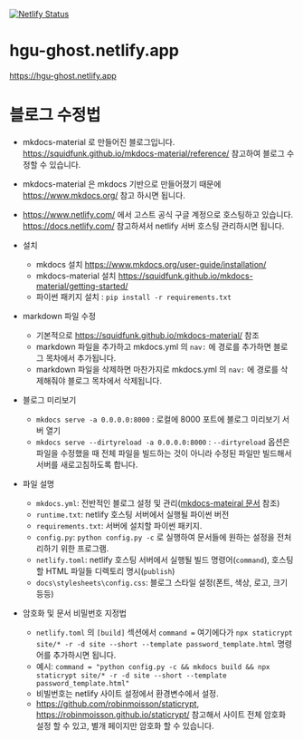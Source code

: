 [![Netlify Status](https://api.netlify.com/api/v1/badges/ee15c580-c883-47bd-965d-a00321b64685/deploy-status)](https://app.netlify.com/sites/hgu-ghost/deploys)

# hgu-ghost.netlify.app

https://hgu-ghost.netlify.app

# 블로그 수정법  

- mkdocs-material 로 만들어진 블로그입니다. https://squidfunk.github.io/mkdocs-material/reference/ 참고하여 블로그 수정할 수 있습니다.
- mkdocs-material 은 mkdocs 기반으로 만들어졌기 때문에 https://www.mkdocs.org/ 참고 하시면 됩니다.
- https://www.netlify.com/ 에서 고스트 공식 구글 계정으로 호스팅하고 있습니다. https://docs.netlify.com/ 참고하셔서 netlify 서버 호스팅 관리하시면 됩니다.


- 설치

    - mkdocs 설치 https://www.mkdocs.org/user-guide/installation/
    - mkdocs-material 설치 https://squidfunk.github.io/mkdocs-material/getting-started/
    - 파이썬 패키지 설치 : `pip install -r requirements.txt`

- markdown 파일 수정

    - 기본적으로 https://squidfunk.github.io/mkdocs-material/ 참조
    - markdown 파일을 추가하고 mkdocs.yml 의 `nav:` 에 경로를 추가하면 블로그 목차에서 추가됩니다.
    - markdown 파일을 삭제하면 마찬가지로 mkdocs.yml 의 `nav:` 에 경로를 삭제해줘야 블로그 목차에서 삭제됩니다.

- 블로그 미리보기 

    - `mkdocs serve -a 0.0.0.0:8000` : 로컬에 8000 포트에 블로그 미리보기 서버 열기
    - `mkdocs serve --dirtyreload -a 0.0.0.0:8000` : `--dirtyreload` 옵션은 파일을 수정했을 때 전체 파일을 빌드하는 것이 아니라 수정된 파일만 빌드해서 서버를 새로고침하도록 합니다.

- 파일 설명

    - `mkdocs.yml`: 전반적인 블로그 설정 및 관리([mkdocs-mateiral 문서](https://squidfunk.github.io/mkdocs-material/) 참조)
    - `runtime.txt`: netlify 호스팅 서버에서 실행될 파이썬 버전
    - `requirements.txt`: 서버에 설치할 파이썬 패키지. 
    - `config.py`: `python config.py -c` 로 실행하여 문서들에 원하는 설정을 전처리하기 위한 프로그램. 
    - `netlify.toml`: netlify 호스팅 서버에서 실행될 빌드 명령어(`command`), 호스팅할 HTML 파일들 디렉토리 명시(`publish`)
    - `docs\stylesheets\config.css`: 블로그 스타일 설정(폰트, 색상, 로고, 크기 등등)

- 암호화 및 문서 비밀번호 지정법

    - `netlify.toml` 의 `[build]` 섹션에서 `command =` 여기에다가 `npx staticrypt site/* -r -d site --short --template password_template.html` 명령어를 추가하시면 됩니다.
    - 예시: `command = "python config.py -c && mkdocs build && npx staticrypt site/* -r -d site --short --template password_template.html"`
    - 비빌번호는 netlify 사이트 설정에서 환경변수에서 설정.
    - https://github.com/robinmoisson/staticrypt, https://robinmoisson.github.io/staticrypt/ 참고해서 사이트 전체 암호화 설정 할 수 있고, 별개 페이지만 암호화 할 수 있습니다.